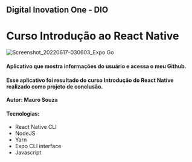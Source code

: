 ## Digital Inovation One - DIO
# Curso Introdução ao React Native

![Screenshot_20220617-030603_Expo Go](https://user-images.githubusercontent.com/88602895/174240135-a13837f0-c356-4a41-8772-23dd26b1bb87.jpg)


#### Aplicativo que mostra informações do usuário e acessa o meu Github.
#### Esse aplicativo foi resultado do curso **Introdução do React Native** realizado como projeto de conclusão.


**Autor: Mauro Souza**

#### Tecnologias:
* React Native CLI
* NodeJS
* Yarn
* Expo CLI interface
* Javascript





